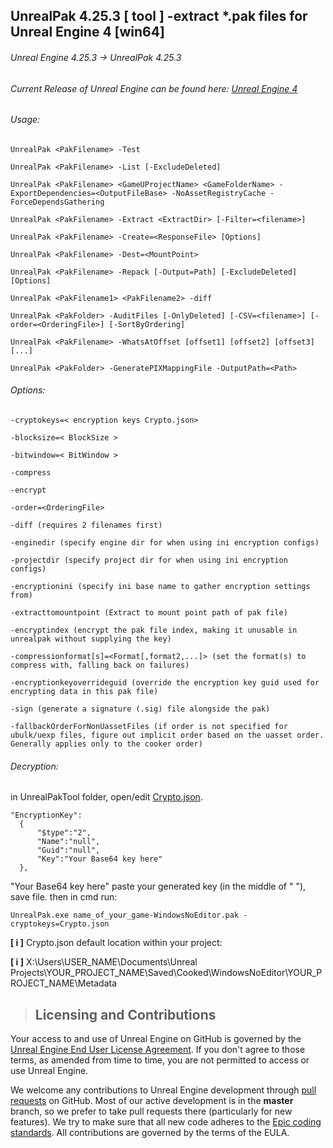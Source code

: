## UnrealPak 4.25.3 [ tool ] -extract *.pak files for Unreal Engine 4 [win64]

###### Unreal Engine 4.25.3 -> UnrealPak 4.25.3 
###### Current Release of Unreal Engine can be found here: [Unreal Engine 4](https://github.com/EpicGames/UnrealEngine.git)

###### Usage:

```
UnrealPak <PakFilename> -Test
```
```
UnrealPak <PakFilename> -List [-ExcludeDeleted]
```
```
UnrealPak <PakFilename> <GameUProjectName> <GameFolderName> -ExportDependencies=<OutputFileBase> -NoAssetRegistryCache -ForceDependsGathering
```
```
UnrealPak <PakFilename> -Extract <ExtractDir> [-Filter=<filename>]
```
```
UnrealPak <PakFilename> -Create=<ResponseFile> [Options]
```
```
UnrealPak <PakFilename> -Dest=<MountPoint>
```
```
UnrealPak <PakFilename> -Repack [-Output=Path] [-ExcludeDeleted] [Options]
```
```
UnrealPak <PakFilename1> <PakFilename2> -diff
```
```
UnrealPak <PakFolder> -AuditFiles [-OnlyDeleted] [-CSV=<filename>] [-order=<OrderingFile>] [-SortByOrdering]
```
```
UnrealPak <PakFilename> -WhatsAtOffset [offset1] [offset2] [offset3] [...]
```
```
UnrealPak <PakFolder> -GeneratePIXMappingFile -OutputPath=<Path>
```

###### Options:
```
-cryptokeys=< encryption keys Crypto.json>
```
```
-blocksize=< BlockSize >
```
```
-bitwindow=< BitWindow >
```
```
-compress
```
```
-encrypt
```
```
-order=<OrderingFile>
```
```
-diff (requires 2 filenames first)
```
```
-enginedir (specify engine dir for when using ini encryption configs)
```
```
-projectdir (specify project dir for when using ini encryption configs)
```
```
-encryptionini (specify ini base name to gather encryption settings from)
```
```
-extracttomountpoint (Extract to mount point path of pak file)
```
```
-encryptindex (encrypt the pak file index, making it unusable in unrealpak without supplying the key)
```
```
-compressionformat[s]=<Format[,format2,...]> (set the format(s) to compress with, falling back on failures)
```
```
-encryptionkeyoverrideguid (override the encryption key guid used for encrypting data in this pak file)
```
```
-sign (generate a signature (.sig) file alongside the pak)
```
```
-fallbackOrderForNonUassetFiles (if order is not specified for ubulk/uexp files, figure out implicit order based on the uasset order. Generally applies only to the cooker order)
```

###### Decryption:
in UnrealPakTool folder, open/edit [Crypto.json](https://github.com/somethingcoolmustbehere/UnrealPakTool/blob/master/Crypto.json).
```
"EncryptionKey":
  {
      "$type":"2",
      "Name":"null",
      "Guid":"null",
      "Key":"Your Base64 key here"
  },
 ```
"Your Base64 key here" paste your generated key (in the middle of " "), save file.
then in cmd run:
```
UnrealPak.exe name_of_your_game-WindowsNoEditor.pak -cryptokeys=Crypto.json
```
**[ i ]** Crypto.json default location within your project:

**[ i ]** X:\Users\USER_NAME\Documents\Unreal Projects\YOUR_PROJECT_NAME\Saved\Cooked\WindowsNoEditor\YOUR_PROJECT_NAME\Metadata

> Licensing and Contributions
> ---------------------------

Your access to and use of Unreal Engine on GitHub is governed by the [Unreal Engine End User License Agreement](https://www.unrealengine.com/eula). If you don't agree to those terms, as amended from time to time, you are not permitted to access or use Unreal Engine.

We welcome any contributions to Unreal Engine development through [pull requests](https://github.com/EpicGames/UnrealEngine/pulls/) on GitHub. Most of our active development is in the **master** branch, so we prefer to take pull requests there (particularly for new features). We try to make sure that all new code adheres to the [Epic coding standards](https://docs.unrealengine.com/latest/INT/Programming/Development/CodingStandard/).  All contributions are governed by the terms of the EULA.
